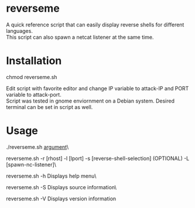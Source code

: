 # reverseme
A quick reference script that can easily display reverse shells for different languages. \
This script can also spawn a netcat listener at the same time.

# Installation
chmod reverseme.sh 

Edit script with favorite editor and change IP variable to attack-IP and PORT variable to attack-port. \
Script was tested in gnome enviornment on a Debian system. Desired terminal can be set in script as well.

# Usage
./reverseme.sh [argument](s)\

reverseme.sh -r [rhost] -l [lport] -s [reverse-shell-selection] (OPTIONAL) -L [spawn-nc-listener]\

reverseme.sh -h Displays help menu\

reverseme.sh -S Displays source information\

reverseme.sh -V Displays version information
